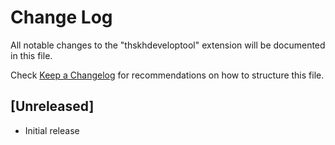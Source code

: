 # Change Log

All notable changes to the "thskhdeveloptool" extension will be documented in this file.

Check [Keep a Changelog](http://keepachangelog.com/) for recommendations on how to structure this file.

## [Unreleased]

- Initial release